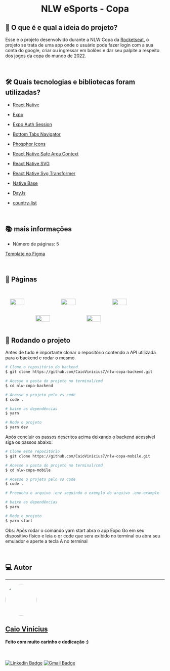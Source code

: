 <h1 align="center"> 
	NLW eSports - Copa
</h1>

## 💭 O que é e qual a ideia do projeto?

Esse é o projeto desenvolvido durante a NLW Copa da [Rocketseat](https://www.rocketseat.com.br/), o projeto se trata de uma app onde o usuário pode fazer login com a sua conta do google, criar ou ingressar em bolões e dar seu palpite a respeito dos jogos da copa do mundo de 2022.

<br>

## 🛠 Quais tecnologias e bibliotecas foram utilizadas?

- [React Native](https://reactnative.dev/)

- [Expo](https://expo.dev/)

- [Expo Auth Session](https://docs.expo.dev/versions/latest/sdk/auth-session/)

- [Bottom Tabs Navigator](https://reactnavigation.org/docs/bottom-tab-navigator/)

- [Phosphor Icons](https://www.npmjs.com/package/phosphor-react-native)

- [React Native Safe Area Context](https://github.com/th3rdwave/react-native-safe-area-context)

- [React Native SVG](https://github.com/software-mansion/react-native-svg)

- [React Native Svg Transformer](https://www.npmjs.com/package/react-native-svg-transformer?activeTab=readme)

- [Native Base](https://nativebase.io/)

- [DayJs](https://day.js.org/)

- [country-list](https://www.npmjs.com/package/country-list)

<br>

## 📚 mais informações

- Número de páginas: 5

[Template no Figma](https://www.figma.com/file/DBv9JehsxaDm0V3aGVyOaG/Bol%C3%A3o-da-Copa?node-id=1%3A2&t=PZB77TDXlLyUVEs3-0)

<br>

## 📝 Páginas

<div style="display: flex; gap: 2%; flex-wrap: wrap; justify-content: center">
  <img src="https://i.imgur.com/UJK86FL.jpg" width="30%" style="margin-top: 2rem" />

  <img src="https://i.imgur.com/NTxaVQE.jpg" width="30%" style="margin-top: 2rem" />
  
  <img src="https://i.imgur.com/mw09hue.jpg" width="30%" style="margin-top: 2rem" />

  <img src="https://i.imgur.com/9Sujsr7.jpg" width="30%" style="margin-top: 2rem" />
  
  <img src="https://i.imgur.com/c8aG16Q.jpg" width="30%" style="margin-top: 2rem" />
</div>

<br>

## 🎲 Rodando o projeto

Antes de tudo é importante clonar o repositório contendo a API utilizada para o backend e rodar o mesmo.

```bash
# Clone o repositório do backend
$ git clone https://github.com/CaioVinicius7/nlw-copa-backend.git

# Acesse a pasta do projeto no terminal/cmd
$ cd nlw-copa-backend

# Acesse o projeto pelo vs code
$ code .

# baixe as dependências
$ yarn

# Rode o projeto
$ yarn dev
```

Após concluir os passos descritos acima deixando o backend acessível siga os passos abaixo:

```bash
# Clone este repositório
$ git clone https://github.com/CaioVinicius7/nlw-copa-mobile.git

# Acesse a pasta do projeto no terminal/cmd
$ cd nlw-copa-mobile

# Acesse o projeto pelo vs code
$ code .

# Preencha o arquivo .env seguindo o exemplo do arquivo .env.example

# baixe as dependências
$ yarn

# Rode o projeto
$ yarn start
```

Obs: Após rodar o comando yarn start abra o app Expo Go em seu dispositivo físico e leia o qr code que sera exibido no terminal ou abra seu emulador e aperte a tecla A no terminal

<br>

## 💻 Autor

---

<a href="https://www.linkedin.com/in/caio-vin%C3%ADcius-87a761200/">
 <img style="border-radius: 50%;" src="https://avatars.githubusercontent.com/u/62827681?s=400&u=f0b18831e6690a901f956d637933b9ee2dca3104&v=4" width="100px;" alt=""/>
 <br>
 <h2><b>Caio Vinícius</b></h2></a>

<h4> Feito com muito carinho e dedicação :) </h4>

<br>

[![Linkedin Badge](https://img.shields.io/badge/-caio%20vinícius-blue?style=flat-square&logo=Linkedin&logoColor=white&link=https://www.linkedin.com/in/tgmarinho/)](https://www.linkedin.com/in/caio-vin%C3%ADcius-87a761200/)
[![Gmail Badge](https://img.shields.io/badge/-caio1525pereira@gmail.com-c14438?style=flat-square&logo=Gmail&logoColor=white&link=mailto:caio1525pereira@gmail.com)](mailto:caio1525pereira@gmail.com)
